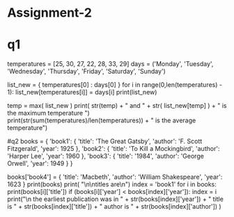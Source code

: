 # Assignment-2

# q1
temperatures = [25, 30, 27, 22, 28, 33, 29] 
days = ('Monday', 'Tuesday', 'Wednesday', 'Thursday', 'Friday', 'Saturday', 'Sunday') 

list_new = { temperatures[0] : days[0] }
for i in range(0,len(temperatures) - 1):
    list_new[temperatures[i]] = days[i]
print(list_new)

temp = max( list_new )
print( str(temp) + " and " + str( list_new[temp] ) + " is the maximum temperature ")
print(str(sum(temperatures)/len(temperatures)) + " is the average temperature")

#q2
books = { 'book1': { 'title': 'The Great Gatsby', 'author': 'F. Scott Fitzgerald', 'year': 1925 }, 'book2': { 'title': 'To Kill a Mockingbird', 'author': 'Harper Lee', 'year': 1960 }, 'book3': { 'title': '1984', 'author': 'George Orwell', 'year': 1949 } } 

books['book4'] = { 'title': 'Macbeth', 'author': 'William Shakespeare', 'year': 1623 }
print(books)
print( "\n\ntitles are\n")
index = 'book1'
for i in books:
    print(books[i]['title'])
    if (books[i]['year'] < books[index]['year']):
        index = i
print("\n the earliest publication was in " + str(books[index]['year']) + " title is " + str(books[index]['title']) + " author is " + 
str(books[index]['author']) )
